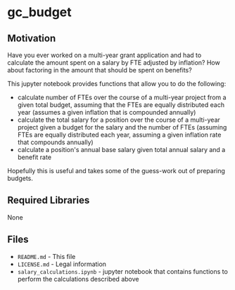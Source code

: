 # gc_budget

## Motivation
Have you ever worked on a multi-year grant application and had to calculate the amount spent on a salary by FTE adjusted by inflation? How about factoring in the amount that should be spent on benefits?

This jupyter notebook provides functions that allow you to do the following:
- calculate number of FTEs over the course of a multi-year project from a given total budget, assuming that the FTEs are equally distributed each year (assumes a given inflation that is compounded annually)
- calculate the total salary for a position over the course of a multi-year project given a budget for the salary and the number of FTEs (assuming FTEs are equally distributed each year, assuming a given inflation rate that compounds annually)
- calculate a position's annual base salary given total annual salary and a benefit rate

Hopefully this is useful and takes some of the guess-work out of preparing budgets.

## Required Libraries
None

## Files
- `README.md` - This file
- `LICENSE.md` - Legal information
- `salary_calculations.ipynb` - jupyter notebook that contains functions to perform the calculations described above